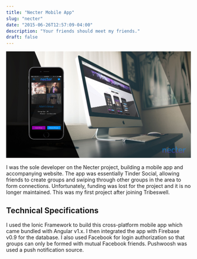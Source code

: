 ```yaml
---
title: "Necter Mobile App"
slug: "necter"
date: "2015-06-26T12:57:09-04:00"
description: "Your friends should meet my friends."
draft: false
---
```


![Screenshots of Necter App and Desktop Website](./mobileAndDesktop.jpg)

I was the sole developer on the Necter project, building a mobile app and accompanying website. The app was essentially Tinder Social, allowing friends to create groups and swiping through other groups in the area to form connections. Unfortunately, funding was lost for the project and it is no longer maintained. This was my first project after joining Tribeswell.

## Technical Specifications

I used the Ionic Framework to build this cross-platform mobile app which came bundled with Angular v1.x. I then integrated the app with Firebase v0.9 for the database. I also used Facebook for login authorization so that groups can only be formed with mutual Facebook friends. Pushwoosh was used a push notification source.
